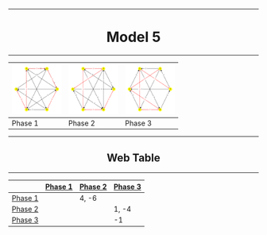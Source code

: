 <div align="center">

---
# Model 5 #
---

|<img src="./model5_phase_0.png" width="100" height="100"> |<img src="./model5_phase_1.png" width="100" height="100"> |<img src="./model5_phase_2.png" width="100" height="100"> |
|---|---|---|
|Phase 1|Phase 2|Phase 3|
        
---
## Web Table ##
---
||[Phase 1](./model5_phase_0.png)|[Phase 2](./model5_phase_1.png)|[Phase 3](./model5_phase_2.png)|
|---|---|---|---|
[Phase 1](./model5_phase_0.png)||4, -6||
[Phase 2](./model5_phase_1.png)|||1, -4|
[Phase 3](./model5_phase_2.png)|||-1|

</div>
